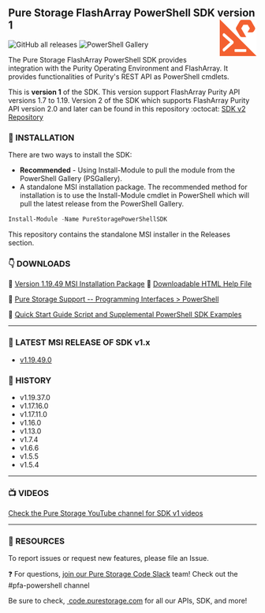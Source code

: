
## Pure Storage FlashArray PowerShell SDK version 1<img src="/images/pure_powershell_sdk.png" align="right">

![GitHub all releases](https://img.shields.io/github/downloads/PureStorage-Connect/PowerShellSDK/total?color=orange&label=GitHub%20downloads&logo=powershell&style=plastic)  ![PowerShell Gallery](https://img.shields.io/powershellgallery/dt/PureStoragePowerShellSDK?color=orange&label=PSGallery%20downloads&logo=powershell&style=plastic)

The Pure Storage FlashArray PowerShell SDK provides integration with the Purity Operating Environment and FlashArray. It provides functionalities of Purity's REST API as PowerShell cmdlets.

This is __version 1__ of the SDK. This version support FlashArray Purity API versions 1.7 to 1.19.
Version 2 of the SDK which supports FlashArray Purity API version 2.0 and later can be found in this repository :octocat: [SDK v2 Repository](https://www.github.com/PureStorage-Connect/PowerShellSDK2)

### :floppy_disk: INSTALLATION

There are two ways to install the SDK:
* __Recommended__ - Using Install-Module to pull the module from the PowerShell Gallery (PSGallery).
* A standalone MSI installation package.
The recommended method for installation is to use the Install-Module cmdlet in PowerShell which will pull the latest release from the PowerShell Gallery.

```powershell
Install-Module -Name PureStoragePowerShellSDK
```

This repository contains the standalone MSI installer in the Releases section.

### :point_down: DOWNLOADS

:small_orange_diamond: [Version 1.19.49 MSI Installation Package](https://github.com/PureStorage-Connect/PowerShellSDK/releases/download/v1.19.49.0/PurePowerShellSDKInstaller_1.19.49.msi)
:small_orange_diamond:   [Downloadable HTML Help File](https://github.com/PureStorage-Connect/PowerShellSDK/blob/master/PureStoragePowerShellSDK-Help.html)

:small_orange_diamond:  [Pure Storage Support -- Programming Interfaces > PowerShell](https://support.purestorage.com/Solutions/Microsoft_Platform_Guide/a_Windows_PowerShell)

:small_orange_diamond:  [Quick Start Guide Script and Supplemental PowerShell SDK Examples](https://github.com/PureStorage-Connect/PowerShellSDK/blob/master/SDK-Examples.ps1)

<!-- wp:separator -->
<hr class="wp-block-separator"/>
<!-- /wp:separator -->

### :rocket: LATEST MSI RELEASE OF SDK v1.x
* [v1.19.49.0](https://github.com/PureStorage-Connect/PowerShellSDK/releases/tag/v1.19.49.0)

### :date: HISTORY
* v1.19.37.0
* v1.17.16.0
* v1.17.11.0
* v1.16.0
* v1.13.0
* v1.7.4
* v1.6.6
* v1.5.5
* v1.5.4

<hr class="wp-block-separator"/>

### :tv: VIDEOS <br>
[Check the Pure Storage YouTube channel for SDK v1 videos](https://www.youtube.com/user/purestorage)

<hr class="wp-block-separator"/>

### :wrench: RESOURCES <br>
<p>To report issues or request new features, please file an Issue.</p>

:question: For questions,&nbsp;<a href="https://codeinvite.purestorage.com/">join our Pure Storage Code Slack</a>&nbsp;team! Check out the #pfa-powershell channel</p>
<!-- /wp:paragraph -->

<!-- wp:paragraph -->
<p>Be sure to check,&nbsp;<a href="https://code.purestorage.com/"> code.purestorage.com</a> for all our APIs, SDK, and more!</p>
<!-- /wp:paragraph -->
